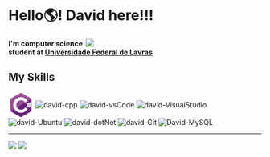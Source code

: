 # Hello🌎! David here!!!
  
<img align="right" src="https://baltaio.blob.core.windows.net/static/images/dark/home-hero-illustration.svg" width="350"/>

#### I'm computer science student at [Universidade Federal de Lavras](https://ufla.br/?msclkid=85d51fe2a7e011ec84421963ad9f1e48)

## My Skills 

<img align="center" alt="david-Csharp" height="50" width="50" src="https://raw.githubusercontent.com/devicons/devicon/master/icons/csharp/csharp-original.svg"> <img align="center" alt="david-cpp" height="50" width="50" src="https://user-images.githubusercontent.com/73839667/148657872-449fdb27-b1d2-4be7-8620-c9d5d788bfe2.png"> <img align="center" alt="david-vsCode" height="60" width="60" src="https://user-images.githubusercontent.com/73839667/159142016-2e951e1a-1df0-4965-a956-c42ede01ad0f.png"> <img align="center" alt="david-VisualStudio" height="50" width="50" src="https://user-images.githubusercontent.com/73839667/148657708-66a6de0e-ba57-4966-84e0-93636bd45454.png"> <img align="center" alt="david-Ubuntu" height="50" width="50" src="https://user-images.githubusercontent.com/73839667/149230518-21984cee-21c3-410f-ba7e-eebda59ebd78.png"> <img align="center" alt="david-dotNet" height="50" width="50" src="https://user-images.githubusercontent.com/73839667/148658112-18c5d69b-2196-4e02-b65d-3d803c4782a5.png"> <img align="center" alt="david-Git" height="50" width="50" src="https://user-images.githubusercontent.com/73839667/148657974-293112d0-c46a-4401-aae1-d7393243ba45.png"> <img align="center" alt="David-MySQL" height="90" width="90" src="https://user-images.githubusercontent.com/73839667/159141917-c85b1502-9d16-4ceb-bd4c-744cb28ffcaf.png"> 

---

<div> 
  <a href="https://instagram.com/david.jc.br" target="_blank"><img src="https://img.shields.io/badge/-Instagram-%23E4405F?style=for-the-badge&logo=instagram&logoColor=white" target="_blank"></a>
  <a href="https://www.linkedin.com/in/david-jc-br/" target="_blank"><img src="https://img.shields.io/badge/-LinkedIn-%230077B5?style=for-the-badge&logo=linkedin&logoColor=white" target="_blank"></a

